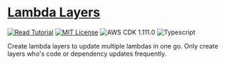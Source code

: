 # [Lambda Layers](https://apoorv.blog/lambda-layers-cdk/)

[![Read Tutorial](https://badgen.now.sh/badge/Read/Tutorial/purple)](https://apoorv.blog/lambda-layers-cdk/)
[![MIT License](https://badgen.now.sh/badge/License/MIT/blue)](https://github.com/apoorvmote/cdk-examples/blob/master/License.md)
![AWS CDK 1.111.0](https://badgen.net/badge/aws-cdk/1.111.0/yellow)
![Typescript](https://badgen.net/badge/icon/typescript?icon=typescript&label)

Create lambda layers to update multiple lambdas in one go. Only create layers who's code or dependency updates frequently.